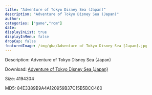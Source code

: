 ```yaml
---
title: "Adventure of Tokyo Disney Sea (Japan)"
description: "Adventure of Tokyo Disney Sea (Japan)"
author: 
categories: ["game","rom"]
date: 
displayInList: true
displayInMenu: false
dropCap: false
featuredImage: /img/gba/Adventure of Tokyo Disney Sea [Japan].jpg
---
```


Description: Adventure of Tokyo Disney Sea (Japan)

Download: <a style="text-decoration:underline;" href="https://mega.nz/#!yfZyDKYK!REEvEX0VSgvZOF23hzeJw5Ig5URMR26fP1r-8m9oyzg" target = "_blank" rel = "nofollow" > Adventure of Tokyo Disney Sea (Japan)</a>

Size: 4194304

MD5: 84E3389B9A4A120959B37C15B5BCC460

